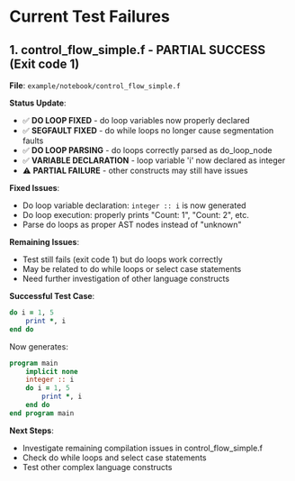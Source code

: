 # Current Test Failures

## 1. control_flow_simple.f - PARTIAL SUCCESS (Exit code 1)

**File**: `example/notebook/control_flow_simple.f`

**Status Update**: 
- ✅ **DO LOOP FIXED** - do loop variables now properly declared
- ✅ **SEGFAULT FIXED** - do while loops no longer cause segmentation faults
- ✅ **DO LOOP PARSING** - do loops correctly parsed as do_loop_node
- ✅ **VARIABLE DECLARATION** - loop variable 'i' now declared as integer
- ⚠️ **PARTIAL FAILURE** - other constructs may still have issues

**Fixed Issues**:
- Do loop variable declaration: `integer :: i` is now generated
- Do loop execution: properly prints "Count: 1", "Count: 2", etc.
- Parse do loops as proper AST nodes instead of "unknown"

**Remaining Issues**:
- Test still fails (exit code 1) but do loops work correctly
- May be related to do while loops or select case statements
- Need further investigation of other language constructs

**Successful Test Case**:
```fortran
do i = 1, 5
    print *, i
end do
```
Now generates:
```fortran
program main
    implicit none
    integer :: i
    do i = 1, 5
        print *, i
    end do
end program main
```

**Next Steps**:
- Investigate remaining compilation issues in control_flow_simple.f
- Check do while loops and select case statements
- Test other complex language constructs